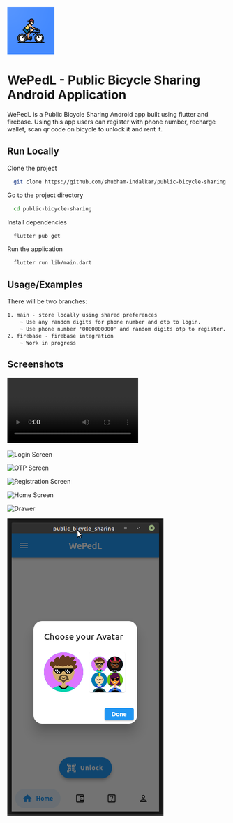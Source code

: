 
![Logo](/screenshots/icon.png)


# WePedL - Public Bicycle Sharing Android Application

WePedL is a Public Bicycle Sharing Android app built using flutter and firebase.
Using this app users can register with phone number, recharge wallet, scan qr code on bicycle to unlock it and rent it.




## Run Locally

Clone the project

```bash
  git clone https://github.com/shubham-indalkar/public-bicycle-sharing.git
```

Go to the project directory

```bash
  cd public-bicycle-sharing
```

Install dependencies

```bash
  flutter pub get
```

Run the application

```bash
  flutter run lib/main.dart
```


## Usage/Examples

There will be two branches:
        
    1. main - store locally using shared preferences
        ~ Use any random digits for phone number and otp to login.
        ~ Use phone number '0000000000' and random digits otp to register.
    2. firebase - firebase integration
        ~ Work in progress


## Screenshots

![Splash Screen](/screenshots/splash_screen.mp4)

![Login Screen](/screenshots/login_screen.png)

![OTP Screen](/screenshots/otp_screen.png)

![Registration Screen](/screenshots/registration_screen.png)

![Home Screen](/screenshots/home_screen.png)

![Drawer](/screenshots/drawer.png)

![Avatar Picker](/screenshots/avatar_picker.png)


